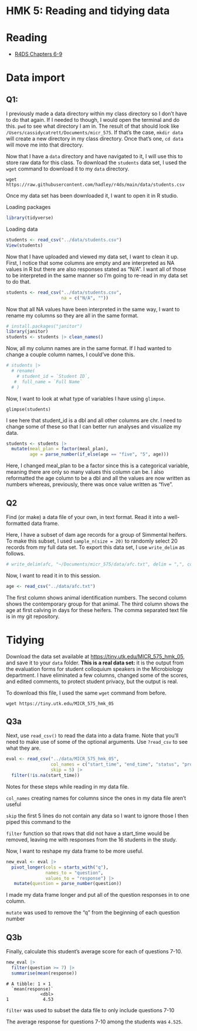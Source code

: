 # HMK 5: Reading and tidying data

# Reading

- [R4DS Chapters 6-9](https://r4ds.hadley.nz/data-import)

# Data import

## Q1:

I previously made a data directory within my class directory so I don’t
have to do that again. If I needed to though, I would open the terminal
and do this. `pwd` to see what directory I am in. The result of that
should look like `/Users/cassidycatrett/Documents/micr_575`. If that’s
the case, `mkdir data` will create a new directory in my class
directory. Once that’s one, `cd data` will move me into that directory.

Now that I have a `data` directory and have navigated to it, I will use
this to store raw data for this class. To download the `students` data
set, I used the `wget` command to download it to my `data` directory.

`wget https://raw.githubusercontent.com/hadley/r4ds/main/data/students.csv`

Once my data set has been downloaded it, I want to open it in R studio.

Loading packages

``` r
library(tidyverse)
```

Loading data

``` r
students <- read_csv("../data/students.csv")
View(students)
```

Now that I have uploaded and viewed my data set, I want to clean it up.
First, I notice that some columns are empty and are interpreted as NA
values in R but there are also responses stated as “N/A”. I want all of
those to be interpreted in the same manner so I’m going to re-read in my
data set to do that.

``` r
students <- read_csv("../data/students.csv", 
                     na = c("N/A", ""))
```

Now that all NA values have been interpreted in the same way, I want to
rename my columns so they are all in the same format.

``` r
# install.packages("janitor")
library(janitor)
students <- students |> clean_names()
```

Now, all my column names are in the same format. If I had wanted to
change a couple column names, I could’ve done this.

``` r
# students |> 
  # rename(
    # student_id = `Student ID`,
   #  full_name = `Full Name`
  # )
```

Now, I want to look at what type of variables I have using `glimpse`.

`glimpse(students)`

I see here that student_id is a dbl and all other columns are chr. I
need to change some of these so that I can better run analyses and
visualize my data.

``` r
students <- students |> 
  mutate(meal_plan = factor(meal_plan), 
         age = parse_number(if_else(age == "five", "5", age)))
```

Here, I changed meal_plan to be a factor since this is a categorical
variable, meaning there are only so many values this column can be. I
also reformatted the age column to be a dbl and all the values are now
written as numbers whereas, previously, there was once value written as
“five”.

## Q2

Find (or make) a data file of your own, in text format. Read it into a
well-formatted data frame.

Here, I have a subset of dam age records for a group of Simmental
heifers. To make this subset, I used `sample_n(size = 20)` to randomly
select 20 records from my full data set. To export this data set, I use
`write_delim` as follows.

``` r
# write_delim(afc, "~/Documents/micr_575/data/afc.txt", delim = ",", col_names = TRUE)
```

Now, I want to read it in to this session.

``` r
age <- read_csv("../data/afc.txt")
```

The first column shows animal identification numbers. The second column
shows the contemporary group for that animal. The third column shows the
age at first calving in days for these heifers. The comma separated text
file is in my git repository.

# Tidying

Download the data set available at
<https://tiny.utk.edu/MICR_575_hmk_05>, and save it to your `data`
folder. **This is a real data set:** it is the output from the
evaluation forms for student colloquium speakers in the Microbiology
department. I have eliminated a few columns, changed some of the scores,
and edited comments, to protect student privacy, but the output is real.

To download this file, I used the same `wget` command from before.

`wget https://tiny.utk.edu/MICR_575_hmk_05`

## Q3a

Next, use `read_csv()` to read the data into a data frame. Note that
you’ll need to make use of some of the optional arguments. Use
`?read_csv` to see what they are.

``` r
eval <- read_csv("../data/MICR_575_hmk_05",
                 col_names = c("start_time", "end_time", "status", "progress", "duration", "finished", "recorded_date", "response_id", "last_name", "first_name", "email", "external_reference", "latitude", "longitude", "distribution_channel", "language", "q4", "q5", "q6", "q7", "q8", "q9", "q10", "q11", "comments"),
                 skip = 5) |> 
  filter(!is.na(start_time))
```

Notes for these steps while reading in my data file.

`col_names` creating names for columns since the ones in my data file
aren’t useful

`skip` the first 5 lines do not contain any data so I want to ignore
those I then piped this command to the

`filter` function so that rows that did not have a start_time would be
removed, leaving me with responses from the 16 students in the study.

Now, I want to reshape my data frame to be more useful.

``` r
new_eval <- eval |> 
  pivot_longer(cols = starts_with("q"), 
               names_to = "question", 
               values_to = "response") |> 
   mutate(question = parse_number(question))
```

I made my data frame longer and put all of the question responses in to
one column.

`mutate` was used to remove the “q” from the beginning of each question
number

## Q3b

Finally, calculate this student’s average score for each of questions
7-10.

``` r
new_eval |> 
  filter(question >= 7) |>
  summarise(mean(response))
```

    # A tibble: 1 × 1
      `mean(response)`
                 <dbl>
    1             4.53

`filter` was used to subset the data file to only include questions 7-10

The average response for questions 7-10 among the students was `4.525`.
